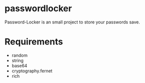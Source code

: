 # passwordlocker
Password-Locker is an small project to store your passwords save.

# Requirements
- random
- string
- base64
- cryptography.fernet
- rich


